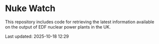 # Nuke Watch

This repository includes code for retrieving the latest information available on the output of EDF nuclear power plants in the UK.

Last updated: 2025-10-18 12:29